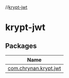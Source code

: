 //[krypt-jwt](index.md)

# krypt-jwt

## Packages

| Name |
|---|
| [com.chrynan.krypt.jwt](krypt-jwt/com.chrynan.krypt.jwt/index.md) |
